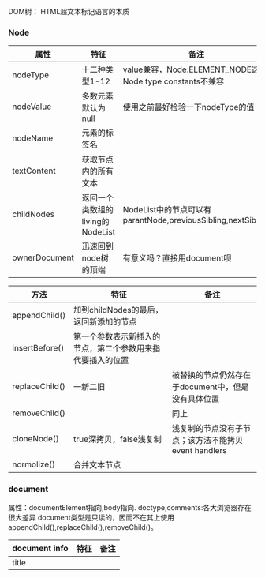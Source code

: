 DOM树：  HTML超文本标记语言的本质
### Node

属性 | 特征 | 备注
----|------|----
nodeType | 十二种类型1-12  |  value兼容，Node.ELEMENT_NODE这种Node type constants不兼容
nodeValue | 多数元素默认为null  | 使用之前最好检验一下nodeType的值
nodeName | 元素的标签名  | 
textContent | 获取节点内的所有文本 |
childNodes | 返回一个类数组的living的NodeList | NodeList中的节点可以有parantNode,previousSibling,nextSibling
ownerDocument | 迅速回到node树的顶端 | 有意义吗？直接用document呗


方法 | 特征 | 备注
----|------|----
appendChild() | 加到childNodes的最后，返回新添加的节点 |
insertBefore() | 第一个参数表示新插入的节点，第二个参数用来指代要插入的位置 |
replaceChild() | 一新二旧 | 被替换的节点仍然存在于document中，但是没有具体位置
removeChild() |   | 同上
cloneNode() | true深拷贝，false浅复制 | 浅复制的节点没有子节点；该方法不能拷贝event handlers
normolize() | 合并文本节点 |

### document
属性：documentElement指向<html>,body指向<body>.
	doctype,comments:各大浏览器存在很大差异
document类型是只读的，因而不在其上使用appendChild(),replaceChild(),removeChild()。


document info | 特征 | 备注
----|------|----
title | <title>元素的值，网页的标签页 |
与HTTP的request相关 | URL,domain,referrer | 只有domain是可写的，subdomain：只松不紧

+ Document的定位方法：
IE7的表单元素的name属性会被getElementById()错误获取。
getElementsByTagName()大小写不敏感。
HTMLCollection.namedItem()获取name属性的值。也可以用bracket notation

注意Document和HTMLDocument的区别  getElementsByName()


+ DOM一致性检测
document.implementation.hasFeature("","")  永远返回true吗？




#### 另：
+ <lable>的for与<input>的id配合使用，对于像radio这样的选择项，点击label即可勾选。




